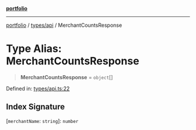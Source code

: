 [**portfolio**](../../../README.md)

***

[portfolio](../../../modules.md) / [types/api](../README.md) / MerchantCountsResponse

# Type Alias: MerchantCountsResponse

> **MerchantCountsResponse** = `object`[]

Defined in: [types/api.ts:22](https://github.com/tnorlund/Portfolio/blob/cc206c5df3162a75b937f6ac52fc6b86ed47a166/portfolio/types/api.ts#L22)

## Index Signature

\[`merchantName`: `string`\]: `number`
